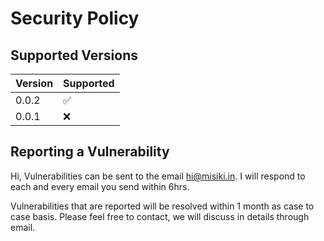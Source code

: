 # Security Policy

## Supported Versions

| Version | Supported          |
| ------- | ------------------ |
| 0.0.2   | :white_check_mark: |
| 0.0.1   | :x:                |

## Reporting a Vulnerability

Hi, Vulnerabilities can be sent to the email hi@misiki.in. I will respond to each and every email you send within 6hrs.

Vulnerabilities that are reported will be resolved within 1 month as case to case basis. Please feel free to contact, we will discuss in details through email.
